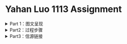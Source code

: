 # Yahan Luo 1113 Assignment
<details>
<summary>Part 1：图文呈现 </summary>




</details>


<details>
<summary>Part2：过程步骤</summary>

### 角度确立
* 这次的选题有个比上一次的选题更折磨人，**bug太多了**：国内司法数据公开度本来就差，又涉及未成年人犯罪的档案封存制度；少年法庭审理未成年人案件不公开；大部分时候犯罪的未成年人甚至不会走上法庭。大连少年这样的选题，适合仔仔细细讲故事，也适合定性地追问成因，探讨影响，寻求出路————唯独不太适合从定量上阐述现状。
* 但是没办法，还是要硬着头皮写。
* 先是想探讨**下调刑事责任年龄**，毕竟所有关于这个新闻由头的讨论中，最受争议的就是这一点。大家呼吁要下调刑事责任年龄的原因不外乎时代改变了，现在的小孩已经不比当年。我开始也觉得应该下调，直到我反应过来，就算是无限次下调，总有“小恶魔”在最低刑事责任年龄的下面一点，从而逃过法律的制裁。这样一看，下调失去了意义，进一步的讨论只应该是**取消最低刑事责任年龄**。
* 

### 资料收集


### 内容呈现




</details>


<details>
<summary>Part3：信源链接</summary>





</details>
